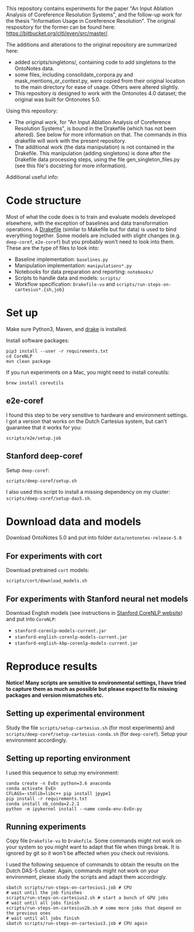 

This repository contains experiments for the paper "An Input Ablation Analysis of Coreference Resolution Systems", and the follow-up work for the thesis "Information Usage in Coreference Resolution". The original respository for the former can be found here: https://bitbucket.org/cltl/even/src/master/.

The additions and alterations to the original repository are summarized here:
- added scripts/singletons/, containing code to add singletons to the OntoNotes data.
- some files, including consolidate_corpora.py and mask_mentions_or_context.py, were copied from their original location to the main directory for ease of usage. Others were altered slightly.
- This repository is designed to work with the Ontonotes 4.0 dataset; the original was built for Ontonotes 5.0.

Using this repository:
 - The original work, for "An Input Ablation Analysis of Coreference Resolution Systems", is bound in the Drakefile (which has not been altered). See below for more information on that. The commands in this drakefile will work with the present repository.
 - The additional work (the data manipulation) is not contained in the Drakefile. This manipulation (adding singletons) is done after the Drakefile data processing steps, using the file gen_singleton_files.py (see this file's docstring for more information).


Additional useful info: 

# Code structure

Most of what the code does is to train and evaluate models developed elsewhere, with the exception of
baselines and data transformation operations. A [Drakefile](https://github.com/Factual/drake)
(similar to Makefile but for data) is used to bind everything together.
Some models are included with slight changes (e.g. `deep-coref`, `e2e-coref`) but you probably won't need to look into them. These are the type of files to look into:

- Baseline implementation: `baselines.py`
- Manipulation implementation: `manipulations*.py`
- Notebooks for data preparation and reporting: `notebooks/`
- Scripts to handle data and models: `scripts/`
- Workflow specification: `Drakefile-vu` and `scripts/run-steps-on-cartesius*.{sh,job}`

# Set up

Make sure Python3, Maven, and [drake](https://github.com/Factual/drake) is installed.

Install software packages:

    pip3 install --user -r requirements.txt
    cd CoreNLP
    mvn clean package

If you run experiments on a Mac, you might need to install coreutils:

    brew install coreutils

## e2e-coref

I found this step to be very sensitive to hardware and environment
settings. I got a version that works on the Dutch Cartesius system, but can't guarantee
that it works for you:

    scripts/e2e/setup.job

## Stanford deep-coref

Setup `deep-coref`:

    scripts/deep-coref/setup.sh

I also used this script to install a missing dependency on my cluster: `scripts/deep-coref/setup-das5.sh`.

# Download data and models

Download OntoNotes 5.0 and put into folder `data/ontonotes-release-5.0`

## For experiments with cort

Download pretrained `cort` models:

    scripts/cort/download_models.sh

## For experiments with Stanford neural net models

Download English models (see instructions in [Stanford CoreNLP website](http://stanfordnlp.github.io/CoreNLP/coref.html#running-on-conll-2012)) and put into `CoreNLP`:

- `stanford-corenlp-models-current.jar`
- `stanford-english-corenlp-models-current.jar`
- `stanford-english-kbp-corenlp-models-current.jar`

# Reproduce results

**Notice! Many scripts are sensitive to environmental settings, I have tried to capture them as much as possible but please expect to fix missing packages and version mismatches etc.**

## Setting up experimental environment

Study the file `scripts/setup-cartesius.sh` (for most experiments) 
and `scripts/deep-coref/setup-cartesius-conda.sh` (for `deep-coref`).
Setup your environment accordingly.

## Setting up reporting environment

I used this sequence to setup my environment:

    conda create -n EvEn python=3.6 anaconda
    conda activate EvEn
    CFLAGS=-stdlib=libc++ pip install jpype1
    pip install -r requirements.txt
    conda install nb_conda=2.2.1
    python -m ipykernel install --name conda-env-EvEn-py


## Running experiments

Copy file `Drakefile-vu` to `Drakefile`. Some commands might not work on your system so you
might want to adapt that file when things break. It is ignored by git so it won't be affected
when you check out revisions.

I used the following sequence of commands to obtain the results on the Dutch DAS-5 cluster. 
Again, commands might not work on your environment, please study the scripts and adapt them
accordingly.

    sbatch scripts/run-steps-on-cartesius1.job # CPU
    # wait until the job finishes
    scripts/run-steps-on-cartesius2.sh # start a bunch of GPU jobs
    # wait until all jobs finish
    scripts/run-steps-on-cartesius2b.sh # some more jobs that depend on the previous ones
    # wait until all jobs finish
    sbatch scripts/run-steps-on-cartesius3.job # CPU again
